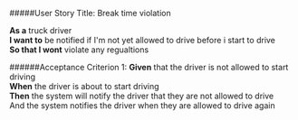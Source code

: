 #####User Story Title: Break time violation

<b>As a</b> truck driver <br />
<b>I want to</b> be notified if I'm not yet allowed to drive before i start to drive <br />
<b>So that I wont</b> violate any regualtions

######Acceptance Criterion 1:
<b>Given</b> that the driver is not allowed to start driving <br />
<b>When</b> the driver is about to start driving <br />
<b>Then</b> the system will notify the driver that they are not allowed to drive<br />
And the system notifies the driver when they are allowed to drive again
